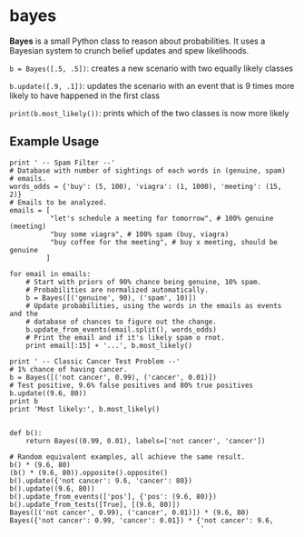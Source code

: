 bayes
=====

**Bayes** is a small Python class to reason about probabilities.
It uses a Bayesian system to crunch belief updates and spew likelihoods.

`b = Bayes([.5, .5])`: creates a new scenario with two equally likely classes

`b.update([.9, .1])`: updates the scenario with an event that is 9 times more
likely to have happened in the first class

`print(b.most_likely())`: prints which of the two classes is now more likely
  

Example Usage
-------------

    print ' -- Spam Filter --'
    # Database with number of sightings of each words in (genuine, spam)
    # emails.
    words_odds = {'buy': (5, 100), 'viagra': (1, 1000), 'meeting': (15, 2)}
    # Emails to be analyzed.
    emails = [
              "let's schedule a meeting for tomorrow", # 100% genuine (meeting)
              "buy some viagra", # 100% spam (buy, viagra)
              "buy coffee for the meeting", # buy x meeting, should be genuine
             ]

    for email in emails:
        # Start with priors of 90% chance being genuine, 10% spam.
        # Probabilities are normalized automatically.
        b = Bayes([('genuine', 90), ('spam', 10)])
        # Update probabilities, using the words in the emails as events and the
        # database of chances to figure out the change.
        b.update_from_events(email.split(), words_odds)
        # Print the email and if it's likely spam o rnot.
        print email[:15] + '...', b.most_likely()

    print ' -- Classic Cancer Test Problem --'
    # 1% chance of having cancer.
    b = Bayes([('not cancer', 0.99), ('cancer', 0.01)])
    # Test positive, 9.6% false positives and 80% true positives
    b.update((9.6, 80))
    print b
    print 'Most likely:', b.most_likely()


    def b():
        return Bayes((0.99, 0.01), labels=['not cancer', 'cancer'])

    # Random equivalent examples, all achieve the same result.
    b() * (9.6, 80)
    (b() * (9.6, 80)).opposite().opposite()
    b().update({'not cancer': 9.6, 'cancer': 80})
    b().update((9.6, 80))
    b().update_from_events(['pos'], {'pos': (9.6, 80)})
    b().update_from_tests([True], [(9.6, 80)])
    Bayes([('not cancer', 0.99), ('cancer', 0.01)]) * (9.6, 80)
    Bayes({'not cancer': 0.99, 'cancer': 0.01}) * {'not cancer': 9.6,
                                                   '
